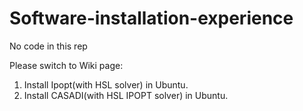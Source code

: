 # Software-installation-experience

No code in this rep

Please switch to Wiki page:

1. Install Ipopt(with HSL solver) in Ubuntu.
2. Install CASADI(with HSL IPOPT solver) in Ubuntu.
